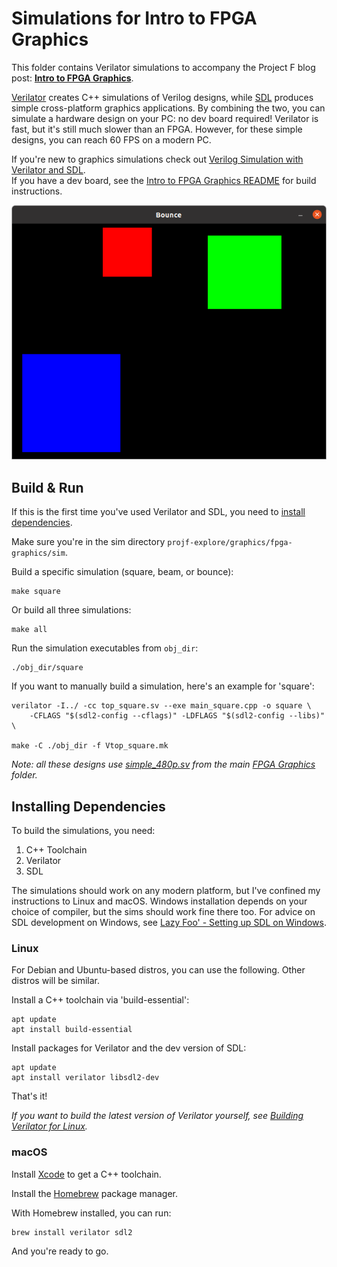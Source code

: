 # Simulations for Intro to FPGA Graphics 

This folder contains Verilator simulations to accompany the Project F blog post: **[Intro to FPGA Graphics](https://projectf.io/posts/fpga-graphics/)**.

[Verilator](https://www.veripool.org/verilator/) creates C++ simulations of Verilog designs, while [SDL](https://www.libsdl.org) produces simple cross-platform graphics applications. By combining the two, you can simulate a hardware design on your PC: no dev board required! Verilator is fast, but it's still much slower than an FPGA. However, for these simple designs, you can reach 60 FPS on a modern PC.

If you're new to graphics simulations check out [Verilog Simulation with Verilator and SDL](https://projectf.io/posts/verilog-sim-verilator-sdl/).  
If you have a dev board, see the [Intro to FPGA Graphics README](../README.md) for build instructions.

![Bounce simulated on Linux](../../../doc/img/top-bounce-verilator-sdl.png?raw=true "")

## Build & Run

If this is the first time you've used Verilator and SDL, you need to [install dependencies](#installing-dependencies).

Make sure you're in the sim directory `projf-explore/graphics/fpga-graphics/sim`.

Build a specific simulation (square, beam, or bounce):

```shell
make square
```

Or build all three simulations:

```shell
make all
```

Run the simulation executables from `obj_dir`:

```shell
./obj_dir/square
```

If you want to manually build a simulation, here's an example for 'square':

```shell
verilator -I../ -cc top_square.sv --exe main_square.cpp -o square \
    -CFLAGS "$(sdl2-config --cflags)" -LDFLAGS "$(sdl2-config --libs)" \

make -C ./obj_dir -f Vtop_square.mk
```

_Note: all these designs use [simple_480p.sv](../simple_480p.sv) from the main [FPGA Graphics](../) folder._

## Installing Dependencies

To build the simulations, you need:

1. C++ Toolchain
2. Verilator
3. SDL

The simulations should work on any modern platform, but I've confined my instructions to Linux and macOS. Windows installation depends on your choice of compiler, but the sims should work fine there too. For advice on SDL development on Windows, see [Lazy Foo' - Setting up SDL on Windows](https://lazyfoo.net/tutorials/SDL/01_hello_SDL/windows/index.php).

### Linux

For Debian and Ubuntu-based distros, you can use the following. Other distros will be similar.

Install a C++ toolchain via 'build-essential':

```shell
apt update
apt install build-essential
```

Install packages for Verilator and the dev version of SDL:

```shell
apt update
apt install verilator libsdl2-dev
```

That's it!

_If you want to build the latest version of Verilator yourself, see [Building Verilator for Linux](https://projectf.io/posts/building-ice40-fpga-toolchain/#verilator)._

### macOS

Install [Xcode](https://developer.apple.com/xcode/) to get a C++ toolchain.

Install the [Homebrew](https://brew.sh/) package manager.

With Homebrew installed, you can run:

```shell
brew install verilator sdl2
```

And you're ready to go.
